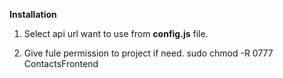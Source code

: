**Installation**

1. Select api url want to use from **config.js** file.

2. Give fule permission to project if need. sudo chmod -R 0777 ContactsFrontend 

